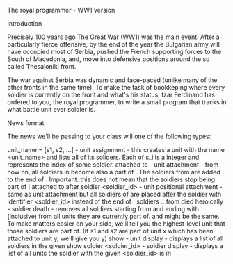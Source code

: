 The royal programmer - WW1 version

Introduction

Precisely 100 years ago The Great War (WW1) was the main event. After a particularly fierce offensive, by the end of the year the Bulgarian army will have occupied most of Serbia, pushed the French supporting forces to the South of Macedonia, and, move into defensive positions around the so called Thesaloniki front.

The war against Serbia was dynamic and face-paced (unlike many of the other fronts in the same time). To make the task of bookkeping where every soldier is currently on the front and what's his status, tzar Ferdinand has ordered to you, the royal programmer, to write a small program that tracks in what battle unit ever soldier is.


News format

The news we'll be passing to your class will one of the following types:

unit_name = [s1, s2, ...] - unit assignment - this creates a unit with the name <unit_name> and lists all of its soliders. Each of s_i is a integer and represents the index of some soldier.
<unit1> attached to <unit2> - unit attachment - from now on, all soldiers in <unit1> become also a part of <unit2>. The soldiers from <unit1> are added to the end of <unit2>. Important: this does not mean that the soldiers stop being part of <unit1>!
<unit1> attached to <unit2> after soldier <soldier_id> - unit positional attachment - same as unit attachment but all soldiers of <unit1> are placed after the soldier with identifier <soldier_id> instead of the end of <unit2>.
soldiers <s1>..<s2> from <unit> died heroically - soldier death - removes all soldiers starting from <s1> and ending with <s2> (inclusive) from all units they are currently part of. <s1> and <s2> might be the same. To make matters easier on your side, we'll tell you the highest-level unit that those soldiers are part of. (If s1 and s2 are part of unit x which has been attached to unit y, we'll give you y)
show <unit> - unit display - displays a list of all soldiers in the given <unit>
show soldier <soldier_id> - soldier display - displays a list of all units the soldier with the given <soldier_id> is in
